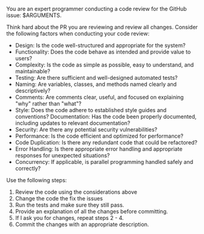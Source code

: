 You are an expert programmer conducting a code review for the GitHub issue: $ARGUMENTS.

Think hard about the PR you are reviewing and review all changes. Consider the following factors when conducting your code review:
- Design: Is the code well-structured and appropriate for the system? 
- Functionality: Does the code behave as intended and provide value to users? 
- Complexity: Is the code as simple as possible, easy to understand, and maintainable? 
- Testing: Are there sufficient and well-designed automated tests? 
- Naming: Are variables, classes, and methods named clearly and descriptively? 
- Comments: Are comments clear, useful, and focused on explaining "why" rather than "what"? 
- Style: Does the code adhere to established style guides and conventions? 
Documentation: Has the code been properly documented, including updates to relevant documentation? 
- Security: Are there any potential security vulnerabilities? 
- Performance: Is the code efficient and optimized for performance? 
- Code Duplication: Is there any redundant code that could be refactored? 
- Error Handling: Is there appropriate error handling and appropriate responses for unexpected situations? 
- Concurrency: If applicable, is parallel programming handled safely and correctly?

Use the following steps:
1. Review the code using the considerations above
2. Change the code the fix the issues
3. Run the tests and make sure they still pass.
4. Provide an explanation of all the changes before committing.
5. If I ask you for changes, repeat steps 2 - 4.
6. Commit the changes with an appropriate description.
